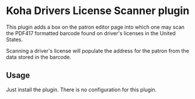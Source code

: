 # Koha Drivers License Scanner plugin

This plugin adds a box on the patron editor page into which one may scan the PDF417 formatted barcode found on driver's licenses in the United States.

Scanning a driver's license will populate the address for the patron from the data stored in the barcode.

## Usage

Just install the plugin. There is no configuration for this plugin.

